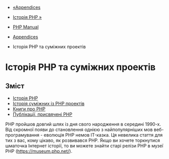 - [«Appendices](appendices.md)
- [Історія PHP »](history.php.md)

- [PHP Manual](index.md)
- [Appendices](appendices.md)
- Історія PHP та суміжних проектів

# Історія PHP та суміжних проектів

## Зміст

- [Історія PHP](history.php.md)
- [Історія суміжних із PHP проектів](history.php.related.md)
- [Книги про PHP](history.php.books.md)
- [Публікації, присвячені PHP](history.php.publications.md)

PHP пройшов довгий шлях із дня свого народження в середині 1990-х. Від
скромної появи до становлення однією з найпопулярніших мов
веб-програмування - еволюція PHP немов IT-казка. Ця невелика
стаття для тих з вас, кому цікаво, як розвивався PHP. Якщо ви хочете
торкнутися шматочка Інтернет історії, то ви можете знайти старі
релізи PHP в музеї PHP (https://museum.php.net/).

